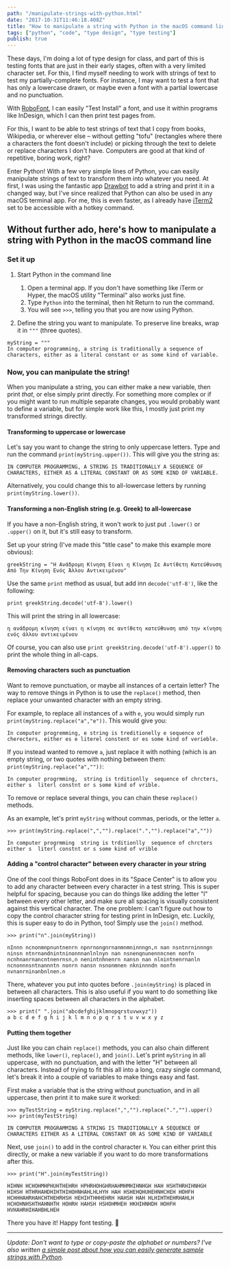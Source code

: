 ```yaml
---
path: "/manipulate-strings-with-python.html"
date: "2017-10-31T11:46:18.408Z" 
title: "How to manipulate a string with Python in the macOS command line"
tags: ["python", "code", "type design", "type testing"]
publish: true
---
```


These days, I'm doing a lot of type design for class, and part of this is testing fonts that are just in their early stages, often with a very limited character set. For this, I find myself needing to work with strings of text to test my partially-complete fonts. For instance, I may want to test a font that has only a lowercase drawn, or maybe even a font with a partial lowercase and no punctuation.

With [RoboFont](http://doc.robofont.com/), I can easily "Test Install" a font, and use it within programs like InDesign, which I can then print test pages from.

For this, I want to be able to test strings of text that I copy from books, Wikipedia, or wherever else – without getting "tofu" (rectangles where there a characters the font doesn't include) or picking through the text to delete or replace characters I don't have. Computers are good at that kind of repetitive, boring work, right?

Enter Python! With a few very simple lines of Python, you can easily manipulate strings of text to transform them into whatever you need. At first, I was using the fantastic app [Drawbot](http://www.drawbot.com/) to add a string and print it in a changed way, but I've since realized that Python can also be used in any macOS terminal app. For me, this is even faster, as I already have [iTerm2](https://www.iterm2.com/) set to be accessible with a hotkey command.

## Without further ado, here's how to manipulate a string with Python in the macOS command line

### Set it up

1. Start Python in the command line
    1. Open a terminal app. If you don't have something like iTerm or Hyper, the macOS utility "Terminal" also works just fine.
    2. Type `Python` into the terminal, then hit Return to run the command.
    3. You will see `>>>`, telling you that you are now using Python.

2. Define the string you want to manipulate. To preserve line breaks, wrap it in `"""` (three quotes).
```
myString = """
In computer programming, a string is traditionally a sequence of characters, either as a literal constant or as some kind of variable.
```

### Now, you can manipulate the string!

When you manipulate a string, you can either make a new variable, then print _that_, or else simply print directly. For something more complex or if you might want to run multiple separate changes, you would probably want to define a variable, but for simple work like this, I mostly just print my transformed strings directly.

#### Transforming to uppercase or lowercase

Let's say you want to change the string to only uppercase letters. Type and run the command `print(myString.upper())`. This will give you the string as:
```
IN COMPUTER PROGRAMMING, A STRING IS TRADITIONALLY A SEQUENCE OF CHARACTERS, EITHER AS A LITERAL CONSTANT OR AS SOME KIND OF VARIABLE.
```

Alternatively, you could change this to all-lowercase letters by running `print(myString.lower())`.

#### Transforming a non-English string (e.g. Greek) to all-lowercase

If you have a non-English string, it won't work to just put `.lower()` or `.upper()` on it, but it's still easy to transform.

Set up your string (I've made this "title case" to make this example more obvious):

```
greekString = "Η Ανάδρομη Κίνηση Είναι η Κίνηση Σε Αντίθετη Κατεύθυνση Από Την Κίνηση Ενός Άλλου Αντικειμένου"
```

Use the same `print` method as usual, but add inn `decode('utf-8')`, like the following:

```
print greekString.decode('utf-8').lower()
```

This will print the string in all lowercase:

```
η ανάδρομη κίνηση είναι η κίνηση σε αντίθετη κατεύθυνση από την κίνηση ενός άλλου αντικειμένου
```

Of course, you can also use `print greekString.decode('utf-8').upper()` to print the whole thing in all-caps.


#### Removing characters such as punctuation

Want to remove punctuation, or maybe all instances of a certain letter? The way to remove things in Python is to use the `replace()` method, then replace your unwanted character with an empty string. 

For example, to replace all instances of `a` with `e`, you would simply run `print(myString.replace("a","e"))`. This would give you:

```
In computer progremming, e string is treditionelly e sequence of cherecters, either es e literel constent or es some kind of verieble.
```

If you instead wanted to remove `a`, just replace it with nothing (which is an empty string, or two quotes with nothing between them: `print(myString.replace("a",""))`:

```
In computer progrmming,  string is trditionlly  sequence of chrcters, either s  literl constnt or s some kind of vrible.
```

To remove or replace several things, you can chain these `replace()` methods.

As an example, let's print `myString` without commas, periods, or the letter `a`. 

```
>>> print(myString.replace(",","").replace(".","").replace("a",""))

In computer progrmming  string is trditionlly  sequence of chrcters either s  literl constnt or s some kind of vrible

```

#### Adding a "control character" between every character in your string

One of the cool things RoboFont does in its "Space Center" is to allow you to add any character between every character in a test string. This is super helpful for spacing, because you can do things like adding the letter "l" between every other letter, and make sure all spacing is visually consistent against this vertical character. The one problem: I can't figure out how to copy the control character string for testing print in InDesign, etc. Luckily, this is super easy to do in Python, too! Simply use the `join()` method.

```
>>> print("n".join(myString))

nInnn ncnonmnpnuntnenrn npnrnongnrnanmnmninnngn,n nan nsntnrninnngn ninsn ntnrnandnintninonnnanlnlnyn nan nsnenqnunennncnen nonfn ncnhnanrnancntnenrnsn,n nenintnhnenrn nansn nan nlnintnenrnanln ncnonnnsntnannntn nonrn nansn nsnonmnen nkninnndn nonfn nvnanrninanbnlnen.n
```

There, whatever you put into quotes before `.join(myString)` is placed in between all characters. This is also useful if you want to do something like inserting spaces between all characters in the alphabet.

```
>>> print(" ".join("abcdefghijklmnopqrstuvwxyz"))
a b c d e f g h i j k l m n o p q r s t u v w x y z
```

#### Putting them together

Just like you can chain `replace()` methods, you can also chain different methods, like `lower()`, `replace()`, and `join()`. Let's print `myString` in all uppercase, with no punctuation, and with the letter "H" between all characters. Instead of trying to fit this all into a long, crazy single command, let's break it into a couple of variables to make things easy and fast.

First make a variable that is the string without punctuation, and in all uppercase, then print it to make sure it worked:

```
>>> myTestString = myString.replace(",","").replace(".","").upper()
>>> print(myTestString)

IN COMPUTER PROGRAMMING A STRING IS TRADITIONALLY A SEQUENCE OF CHARACTERS EITHER AS A LITERAL CONSTANT OR AS SOME KIND OF VARIABLE

```

Next, use `join()` to add in the control character `H`. You can either print this directly, or make a new variable if you want to do more transformations after this.


```
>>> print("H".join(myTestString))

HIHNH HCHOHMHPHUHTHEHRH HPHRHOHGHRHAHMHMHIHNHGH HAH HSHTHRHIHNHGH HIHSH HTHRHAHDHIHTHIHOHNHAHLHLHYH HAH HSHEHQHUHEHNHCHEH HOHFH HCHHHAHRHAHCHTHEHRHSH HEHIHTHHHEHRH HAHSH HAH HLHIHTHEHRHAHLH HCHOHNHSHTHAHNHTH HOHRH HAHSH HSHOHMHEH HKHIHNHDH HOHFH HVHAHRHIHAHBHLHEH

```

There you have it! Happy font testing. 🤖

---

_Update: Don't want to type or copy-paste the alphabet or numbers? I've also written [a simple post about how you can easily generate sample strings with Python](/generate-sample-strings-with-python)._
